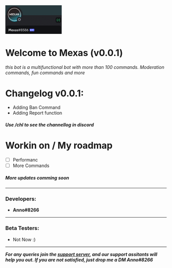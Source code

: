 <img src="./Logo/E1C25F4B-2017-4367-9179-1F39C565B6CD.jpeg" width=35% height=35%>

# **Welcome to Mexas (v0.0.1)**
*this bot is a multifunctional bot with more than 100 commands. Moderation commands, fun commands and more*

# **Changelog v0.0.1:**
- Adding Ban Command
- Adding Report function
##### Use /chl to see the channellog in discord 

# **Workin on / My roadmap**
- [ ] Performanc
- [ ] More Commands

##### More updates comming soon

---

### **Developers:**
- **Anno#8266**
------------
### **Beta Testers:**
- Not Now :)
------------
***For any queries join the [support server](https://discord.gg/CommingSoon "support server"), and our support 
assitants will help you out. If you are not satisfied, just drop me a DM Anno#8266***
